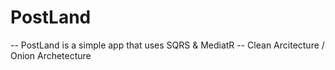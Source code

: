 # PostLand

-- PostLand is a simple app that uses SQRS & MediatR
-- Clean Arcitecture / Onion Archetecture
